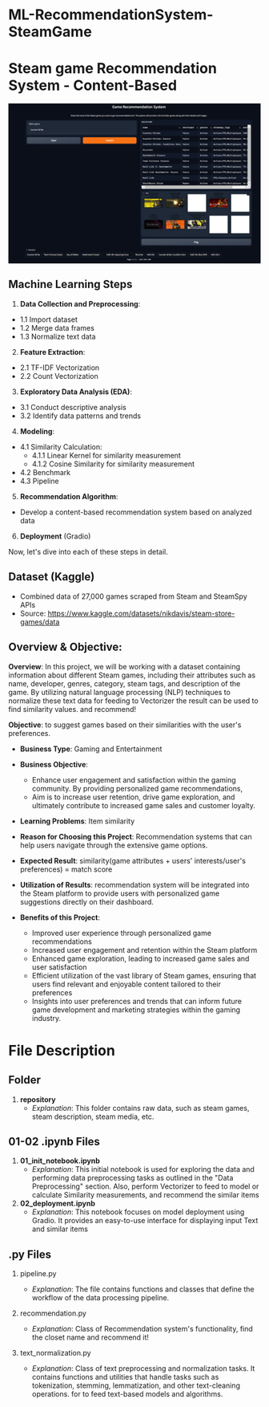 # ML-RecommendationSystem-SteamGame

# **Steam game Recommendation System - Content-Based**

<img src="https://github.com/Pisit-Janthawee/ML-RecommendationSystem-SteamGame/blob/main/Deploy.png" align="center">

## **Machine Learning Steps**

1. **Data Collection and Preprocessing**:

- 1.1 Import dataset
- 1.2 Merge data frames
- 1.3 Normalize text data

2. **Feature Extraction**:

- 2.1 TF-IDF Vectorization
- 2.2 Count Vectorization

3. **Exploratory Data Analysis (EDA)**:

- 3.1 Conduct descriptive analysis
- 3.2 Identify data patterns and trends

4. **Modeling**:

- 4.1 Similarity Calculation:
  - 4.1.1 Linear Kernel for similarity measurement
  - 4.1.2 Cosine Similarity for similarity measurement
- 4.2 Benchmark
- 4.3 Pipeline

5. **Recommendation Algorithm**:

- Develop a content-based recommendation system based on analyzed data

6. **Deployment** (Gradio)

Now, let's dive into each of these steps in detail.

## Dataset (Kaggle)

- Combined data of 27,000 games scraped from Steam and SteamSpy APIs
- Source: https://www.kaggle.com/datasets/nikdavis/steam-store-games/data

## Overview & Objective:

**Overview**:
In this project, we will be working with a dataset containing information about different Steam games, including their attributes such as name, developer, genres, category, steam tags, and description of the game. By utilizing natural language processing (NLP) techniques to normalize these text data for feeding to Vectorizer the result can be used to find similarity values. and recommend!

**Objective**:
to suggest games based on their similarities with the user's preferences.

- **Business Type**: Gaming and Entertainment

- **Business Objective**:

  - Enhance user engagement and satisfaction within the gaming community. By providing personalized game recommendations,
  - Aim is to increase user retention, drive game exploration, and ultimately contribute to increased game sales and customer loyalty.

- **Learning Problems**: Item similarity

- **Reason for Choosing this Project**: Recommendation systems that can help users navigate through the extensive game options.

- **Expected Result**: similarity(game attributes + users' interests/user's preferences) = match score

- **Utilization of Results**: recommendation system will be integrated into the Steam platform to provide users with personalized game suggestions directly on their dashboard.

- **Benefits of this Project**:

  - Improved user experience through personalized game recommendations
  - Increased user engagement and retention within the Steam platform
  - Enhanced game exploration, leading to increased game sales and user satisfaction
  - Efficient utilization of the vast library of Steam games, ensuring that users find relevant and enjoyable content tailored to their preferences
  - Insights into user preferences and trends that can inform future game development and marketing strategies within the gaming industry.

# File Description

## Folder

1. **repository**
   - _Explanation_: This folder contains raw data, such as steam games, steam description, steam media, etc.

## 01-02 .ipynb Files

1. **01_init_notebook.ipynb**
   - _Explanation_: This initial notebook is used for exploring the data and performing data preprocessing tasks as outlined in the "Data Preprocessing" section. Also, perform Vectorizer to feed to model or calculate Similarity measurements, and recommend the similar items
2. **02_deployment.ipynb**
   - _Explanation_: This notebook focuses on model deployment using Gradio. It provides an easy-to-use interface for displaying input Text and similar items

## .py Files

1. pipeline.py

   - _Explanation_: The file contains functions and classes that define the workflow of the data processing pipeline.

2. recommendation.py

   - _Explanation_: Class of Recommendation system's functionality, find the closet name and recommend it!

3. text_normalization.py
   - _Explanation_: Class of text preprocessing and normalization tasks. It contains functions and utilities that handle tasks such as tokenization, stemming, lemmatization, and other text-cleaning operations. for to feed text-based models and algorithms.

